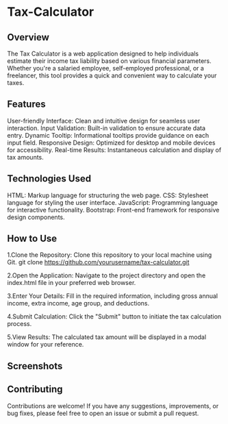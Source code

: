 # Tax-Calculator

## Overview
The Tax Calculator is a web application designed to help individuals estimate their income tax liability based on various financial parameters. Whether you're a salaried employee, self-employed professional, or a freelancer, this tool provides a quick and convenient way to calculate your taxes.

## Features
User-friendly Interface: Clean and intuitive design for seamless user interaction.
Input Validation: Built-in validation to ensure accurate data entry.
Dynamic Tooltip: Informational tooltips provide guidance on each input field.
Responsive Design: Optimized for desktop and mobile devices for accessibility.
Real-time Results: Instantaneous calculation and display of tax amounts.

## Technologies Used
HTML: Markup language for structuring the web page.
CSS: Stylesheet language for styling the user interface.
JavaScript: Programming language for interactive functionality.
Bootstrap: Front-end framework for responsive design components.

## How to Use

1.Clone the Repository: Clone this repository to your local machine using Git.
git clone https://github.com/yourusername/tax-calculator.git

2.Open the Application: Navigate to the project directory and open the index.html file in your preferred web browser.

3.Enter Your Details: Fill in the required information, including gross annual income, extra income, age group, and deductions.

4.Submit Calculation: Click the "Submit" button to initiate the tax calculation process.

5.View Results: The calculated tax amount will be displayed in a modal window for your reference.


## Screenshots


## Contributing
Contributions are welcome! If you have any suggestions, improvements, or bug fixes, please feel free to open an issue or submit a pull request.
